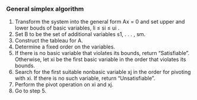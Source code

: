 ### General simplex algorithm

1. Transform the system into the general form Ax = 0 and set upper and lower bouds of basic variables, li ≤ si ≤ ui .
2. Set B to be the set of additional variables s1, . . . , sm.
3. Construct the tableau for A.
4. Determine a fixed order on the variables.
5. If there is no basic variable that violates its bounds, return “Satisfiable”. Otherwise, let xi be the first basic variable in the order that violates its bounds.
6. Search for the first suitable nonbasic variable xj in the order for pivoting with xi. If there is no such variable, return “Unsatisfiable”.
7. Perform the pivot operation on xi and xj.
8. Go to step 5.